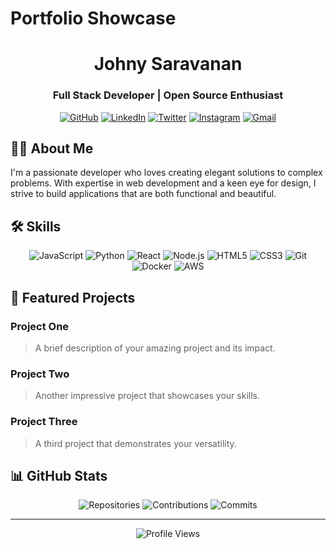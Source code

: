 # Portfolio Showcase

<div align="center">
  
  # Johny Saravanan
  ### Full Stack Developer | Open Source Enthusiast
  
  [![GitHub](https://img.shields.io/badge/GitHub-100000?style=for-the-badge&logo=github&logoColor=white)](https://github.com/YOUR_USERNAME)
  [![LinkedIn](https://img.shields.io/badge/LinkedIn-0077B5?style=for-the-badge&logo=linkedin&logoColor=white)](https://linkedin.com/in/YOUR_USERNAME)
  [![Twitter](https://img.shields.io/badge/Twitter-1DA1F2?style=for-the-badge&logo=twitter&logoColor=white)](https://twitter.com/YOUR_USERNAME)
  [![Instagram](https://img.shields.io/badge/Instagram-E4405F?style=for-the-badge&logo=instagram&logoColor=white)](https://instagram.com/YOUR_USERNAME)
  [![Gmail](https://img.shields.io/badge/Gmail-D14836?style=for-the-badge&logo=gmail&logoColor=white)](mailto:YOUR_EMAIL@gmail.com)
</div>

## 👨‍💻 About Me

I'm a passionate developer who loves creating elegant solutions to complex problems. With expertise in web development and a keen eye for design, I strive to build applications that are both functional and beautiful.

## 🛠️ Skills

<div align="center">
  
![JavaScript](https://img.shields.io/badge/JavaScript-F7DF1E?style=for-the-badge&logo=javascript&logoColor=black)
![Python](https://img.shields.io/badge/Python-3776AB?style=for-the-badge&logo=python&logoColor=white)
![React](https://img.shields.io/badge/React-20232A?style=for-the-badge&logo=react&logoColor=61DAFB)
![Node.js](https://img.shields.io/badge/Node.js-339933?style=for-the-badge&logo=nodedotjs&logoColor=white)
![HTML5](https://img.shields.io/badge/HTML5-E34F26?style=for-the-badge&logo=html5&logoColor=white)
![CSS3](https://img.shields.io/badge/CSS3-1572B6?style=for-the-badge&logo=css3&logoColor=white)
![Git](https://img.shields.io/badge/Git-F05032?style=for-the-badge&logo=git&logoColor=white)
![Docker](https://img.shields.io/badge/Docker-2496ED?style=for-the-badge&logo=docker&logoColor=white)
![AWS](https://img.shields.io/badge/Amazon_AWS-232F3E?style=for-the-badge&logo=amazon-aws&logoColor=white)

</div>

## 🚀 Featured Projects

### Project One
> A brief description of your amazing project and its impact.

### Project Two
> Another impressive project that showcases your skills.

### Project Three
> A third project that demonstrates your versatility.

## 📊 GitHub Stats

<div align="center">
  
![Repositories](https://img.shields.io/badge/Repositories-100+-blue)
![Contributions](https://img.shields.io/badge/Contributions-50+-green)
![Commits](https://img.shields.io/badge/Commits-1000+-orange)

</div>

---

<div align="center">
  
![Profile Views](https://komarev.com/ghpvc/?username=Johnysaravanan&color=blueviolet)
  
</div> 
